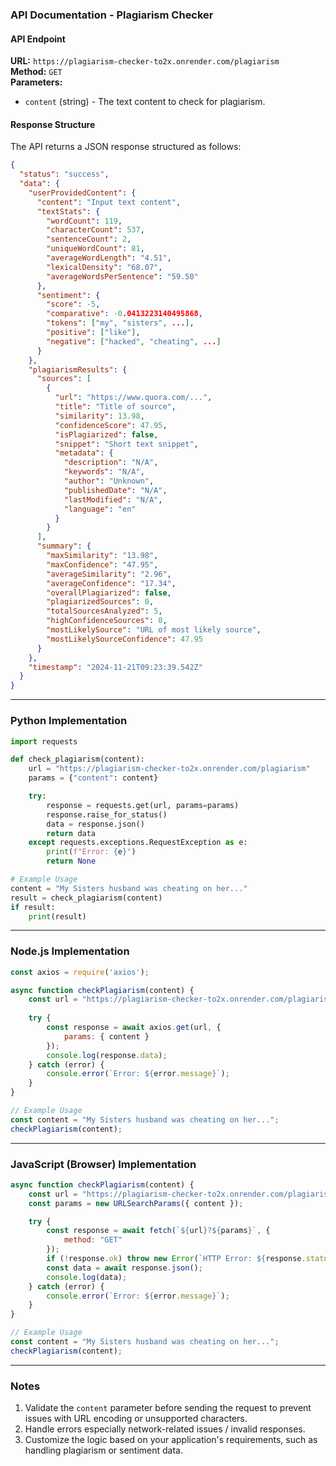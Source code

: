 ### **API Documentation - Plagiarism Checker**

#### **API Endpoint**  
**URL:** `https://plagiarism-checker-to2x.onrender.com/plagiarism`  
**Method:** `GET`  
**Parameters:**
- `content` (string) - The text content to check for plagiarism.

#### **Response Structure**
The API returns a JSON response structured as follows:

```json
{
  "status": "success",
  "data": {
    "userProvidedContent": {
      "content": "Input text content",
      "textStats": {
        "wordCount": 119,
        "characterCount": 537,
        "sentenceCount": 2,
        "uniqueWordCount": 81,
        "averageWordLength": "4.51",
        "lexicalDensity": "68.07",
        "averageWordsPerSentence": "59.50"
      },
      "sentiment": {
        "score": -5,
        "comparative": -0.0413223140495868,
        "tokens": ["my", "sisters", ...],
        "positive": ["like"],
        "negative": ["hacked", "cheating", ...]
      }
    },
    "plagiarismResults": {
      "sources": [
        {
          "url": "https://www.quora.com/...",
          "title": "Title of source",
          "similarity": 13.98,
          "confidenceScore": 47.95,
          "isPlagiarized": false,
          "snippet": "Short text snippet",
          "metadata": {
            "description": "N/A",
            "keywords": "N/A",
            "author": "Unknown",
            "publishedDate": "N/A",
            "lastModified": "N/A",
            "language": "en"
          }
        }
      ],
      "summary": {
        "maxSimilarity": "13.98",
        "maxConfidence": "47.95",
        "averageSimilarity": "2.96",
        "averageConfidence": "17.34",
        "overallPlagiarized": false,
        "plagiarizedSources": 0,
        "totalSourcesAnalyzed": 5,
        "highConfidenceSources": 0,
        "mostLikelySource": "URL of most likely source",
        "mostLikelySourceConfidence": 47.95
      }
    },
    "timestamp": "2024-11-21T09:23:39.542Z"
  }
}
```

---

### **Python Implementation**

```python
import requests

def check_plagiarism(content):
    url = "https://plagiarism-checker-to2x.onrender.com/plagiarism"
    params = {"content": content}

    try:
        response = requests.get(url, params=params)
        response.raise_for_status()
        data = response.json()
        return data
    except requests.exceptions.RequestException as e:
        print(f"Error: {e}")
        return None

# Example Usage
content = "My Sisters husband was cheating on her..."
result = check_plagiarism(content)
if result:
    print(result)
```

---

### **Node.js Implementation**

```javascript
const axios = require('axios');

async function checkPlagiarism(content) {
    const url = "https://plagiarism-checker-to2x.onrender.com/plagiarism";
    
    try {
        const response = await axios.get(url, {
            params: { content }
        });
        console.log(response.data);
    } catch (error) {
        console.error(`Error: ${error.message}`);
    }
}

// Example Usage
const content = "My Sisters husband was cheating on her...";
checkPlagiarism(content);
```

---

### **JavaScript (Browser) Implementation**

```javascript
async function checkPlagiarism(content) {
    const url = "https://plagiarism-checker-to2x.onrender.com/plagiarism";
    const params = new URLSearchParams({ content });

    try {
        const response = await fetch(`${url}?${params}`, {
            method: "GET"
        });
        if (!response.ok) throw new Error(`HTTP Error: ${response.status}`);
        const data = await response.json();
        console.log(data);
    } catch (error) {
        console.error(`Error: ${error.message}`);
    }
}

// Example Usage
const content = "My Sisters husband was cheating on her...";
checkPlagiarism(content);
```

---

### **Notes**
1. Validate the `content` parameter before sending the request to prevent issues with URL encoding or unsupported characters.
2. Handle errors especially network-related issues / invalid responses.
3. Customize the logic based on your application's requirements, such as handling plagiarism or sentiment data.
